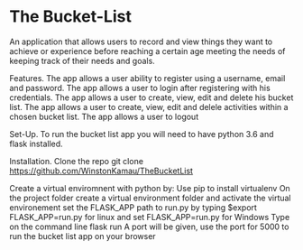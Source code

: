 # The Bucket-List
An application that allows users to record and view things they want to achieve or experience before reaching a certain age meeting the needs of keeping track of their needs and goals. 

Features.
The app allows a user ability to register using a username, email and password.
The app allows a user to login after registering with his credentials.
The app allows a user to create, view, edit and delete his bucket list.
The app allows a user to create, view, edit and delele activities within a chosen bucket list.
The app allows a user to logout

Set-Up.
To run the bucket list app you will need to have python 3.6 and flask installed.

Installation.
Clone the repo git clone https://github.com/WinstonKamau/TheBucketList

Create a virtual enviromnent with python by:
Use pip to install virtualenv
On the project folder create a virtual environment folder and activate the virtual environement
set the FLASK_APP path to run.py by typing $export FLASK_APP=run.py for linux and set FLASK_APP=run.py for Windows
Type on the command line flask run
A port will be given, use the port for 5000 to run the bucket list app on your browser


